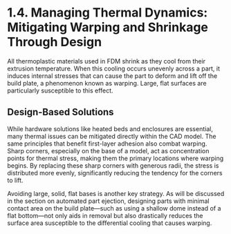 # 1.4. Managing Thermal Dynamics: Mitigating Warping and Shrinkage Through Design

All thermoplastic materials used in FDM shrink as they cool from their extrusion temperature. When this cooling occurs unevenly across a part, it induces internal stresses that can cause the part to deform and lift off the build plate, a phenomenon known as warping. Large, flat surfaces are particularly susceptible to this effect.

## Design-Based Solutions

While hardware solutions like heated beds and enclosures are essential, many thermal issues can be mitigated directly within the CAD model. The same principles that benefit first-layer adhesion also combat warping. Sharp corners, especially on the base of a model, act as concentration points for thermal stress, making them the primary locations where warping begins. By replacing these sharp corners with generous radii, the stress is distributed more evenly, significantly reducing the tendency for the corners to lift.

Avoiding large, solid, flat bases is another key strategy. As will be discussed in the section on automated part ejection, designing parts with minimal contact area on the build plate—such as using a shallow dome instead of a flat bottom—not only aids in removal but also drastically reduces the surface area susceptible to the differential cooling that causes warping.
